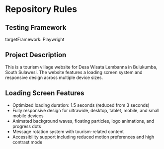 # Repository Rules

## Testing Framework
targetFramework: Playwright

## Project Description
This is a tourism village website for Desa Wisata Lembanna in Bulukumba, South Sulawesi. The website features a loading screen system and responsive design across multiple device sizes.

## Loading Screen Features
- Optimized loading duration: 1.5 seconds (reduced from 3 seconds)
- Fully responsive design for ultrawide, desktop, tablet, mobile, and small mobile devices
- Animated background waves, floating particles, logo animations, and progress dots
- Message rotation system with tourism-related content
- Accessibility support including reduced motion preferences and high contrast mode
